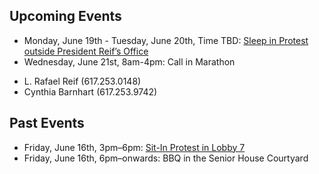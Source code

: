 ## Upcoming Events
- Monday, June 19th - Tuesday, June 20th, Time TBD: [Sleep in Protest outside President Reif’s Office](https://www.facebook.com/events/978585882283436/?active_tab=about)
- Wednesday, June 21st, 8am-4pm: Call in Marathon 
 * L. Rafael Reif (617.253.0148) 
 * Cynthia Barnhart (617.253.9742)
## Past Events
- Friday, June 16th, 3pm–6pm: [Sit-In Protest in Lobby 7](https://www.facebook.com/events/1164534237025672/?active_tab=about)
- Friday, June 16th, 6pm–onwards: BBQ in the Senior House Courtyard
